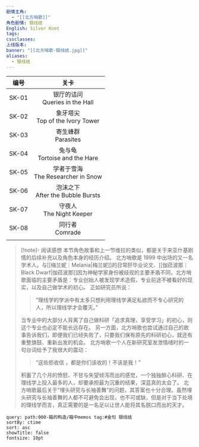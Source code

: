 ```yaml
---
剧情主角:
  - "[[北方哨歌]]"
角色剧情: 银线结
English: Silver Knot
tags: 
cssclasses: 
上线版本: 
banner: "[[北方哨歌·银线结.jpg]]"
aliases:
  - 银线结
---
```


|  编号   |                关卡                |
| :---: | :------------------------------: |
| SK-01 |  银厅的诘问<br/>Queries in the Hall   |
| SK-02 | 象牙塔尖<br/>Top of the Ivory Tower  |
| SK-03 |        寄生蜂群<br/>Parasites        |
| SK-04 |  兔与龟<br/>Tortoise and the Hare   |
| SK-05 | 学者于雪海<br/>The Researcher in Snow |
| SK-06 | 泡沫之下<br/>After the Bubble Bursts |
| SK-07 |     守夜人<br/>The Night Keeper     |
| SK-08 |         同行者<br/>Comrade          |
|       |                                  |

> [!note]- 阅读感想
> 本节角色故事和上一节维拉的类似，都是关于来亚什基剧情的后续补充以及角色本身的经历介绍。
> 北方哨歌是 1999 中出场的又一名学术人。与[[梅兰妮｜Melania|梅兰妮]]的日常肝毕业论文、[[伽菈波那｜Black Dwarf|伽菈波那]]因为神秘学家身份被歧视的主要矛盾不同，北方哨歌面临的主要矛盾是：专业创始人被发现学术造假，专业前途不被看好的现实，以及自己做学术的初心。
> 正如研究员所说：
> > “理线学的学派中有太多只想利用理线学满足私欲而不专心研究的人，所以理线学才会覆灭。”
> 
> 当专业中的大部分人背离了自己做科研「追求真理，享受学习」的初心，则这个专业也必定不能长远存在。
> 另一方面，北方哨歌也尝试通过自己的故事告诉我们，即便我们已经失败了，只要我们保有原先的科研初心，就还有重整旗鼓、重新出发的机会。
> 北方哨歌一个人在新研究室发泄情绪时的一句台词给予了我很大的震动：
> > “这些拒收信 ，都是你们该收的！不该是我！”
> 
> 积蓄了几个月的愤怒、不甘与失望倾泻而出的感觉，一个独独醉心科研、在理线学上投入最多的人，却要承担最为沉重的结果，深蓝真的太会了。
> 北方哨歌最后关于“埋头研究与长袖善舞”的问题，其答案也十分合理。虽然埋头研究与长袖善舞的人都不可避免会出现，也不可或缺，但是对于当下处境的理线学而言，真正需要的是一名足以让世人能将其名脱口而出的天才。

~~~~note-gallery
query: path:000-箱的构造/箱中memos tag:#金句 银线结
sortBy: ctime
sort: asc
showTitle: false
fontsize: 10pt
~~~~